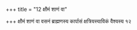 +++
title = "12 क्षौमं शाणं वा"

+++
क्षौमं शाणं वा वसनं ब्राह्मणस्य कार्पासं क्षत्रियस्याविकं वैश्यस्य १२
